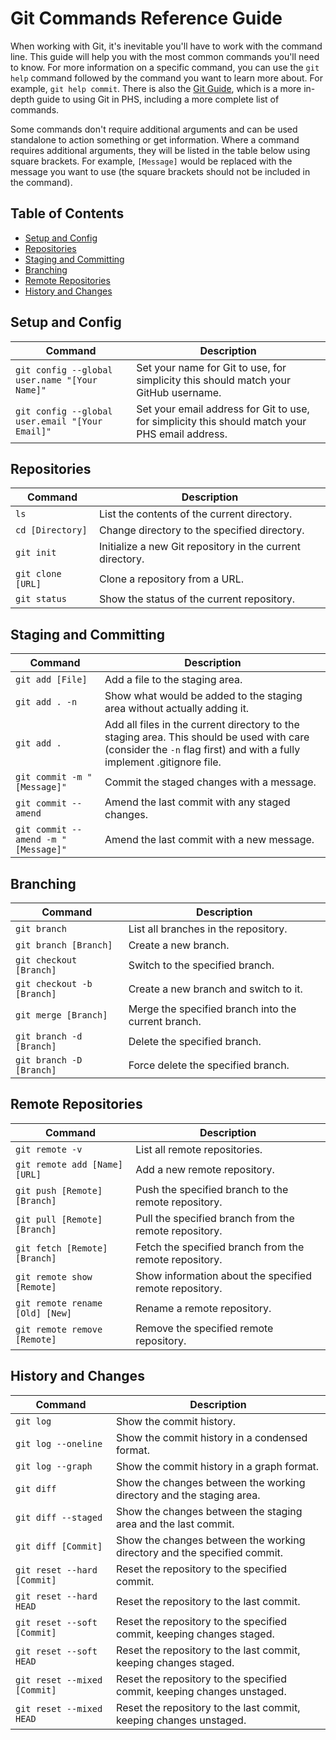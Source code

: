 # Git Commands Reference Guide

When working with Git, it's inevitable you'll have to work with the command line. This guide will help you with the most common commands you'll need to know. For more information on a specific command, you can use the `git help` command followed by the command you want to learn more about. For example, `git help commit`. There is also the [Git Guide](https://public-health-scotland.github.io/git-guide), which is a more in-depth guide to using Git in PHS, including a more complete list of commands.

Some commands don't require additional arguments and can be used standalone to action something or get information. Where a command requires additional arguments, they will be listed in the table below using square brackets. For example, `[Message]` would be replaced with the message you want to use (the square brackets should not be included in the command).

## Table of Contents

- [Setup and Config](#setup-and-config)
- [Repositories](#repositories)
- [Staging and Committing](#staging-and-committing)
- [Branching](#branching)
- [Remote Repositories](#remote-repositories)
- [History and Changes](#history-and-changes)

## Setup and Config

| Command                                         | Description                                                                                     |
| ----------------------------------------------- | ----------------------------------------------------------------------------------------------- |
| `git config --global user.name "[Your Name]"`   | Set your name for Git to use, for simplicity this should match your GitHub username.            |
| `git config --global user.email "[Your Email]"` | Set your email address for Git to use, for simplicity this should match your PHS email address. |

## Repositories

| Command           | Description                                               |
| ----------------- | --------------------------------------------------------- |
| `ls`              | List the contents of the current directory.               |
| `cd [Directory]`  | Change directory to the specified directory.              |
| `git init`        | Initialize a new Git repository in the current directory. |
| `git clone [URL]` | Clone a repository from a URL.                            |
| `git status`      | Show the status of the current repository.                |

## Staging and Committing

| Command                             | Description                                                                                                                                                          |
| ----------------------------------- | -------------------------------------------------------------------------------------------------------------------------------------------------------------------- |
| `git add [File]`                    | Add a file to the staging area.                                                                                                                                      |
| `git add . -n`                      | Show what would be added to the staging area without actually adding it.                                                                                             |
| `git add .`                         | Add all files in the current directory to the staging area. This should be used with care (consider the `-n` flag first) and with a fully implement .gitignore file. |
| `git commit -m "[Message]"`         | Commit the staged changes with a message.                                                                                                                            |
| `git commit --amend`                | Amend the last commit with any staged changes.                                                                                                                       |
| `git commit --amend -m "[Message]"` | Amend the last commit with a new message.                                                                                                                            |

## Branching

| Command                    | Description                                         |
| -------------------------- | --------------------------------------------------- |
| `git branch`               | List all branches in the repository.                |
| `git branch [Branch]`      | Create a new branch.                                |
| `git checkout [Branch]`    | Switch to the specified branch.                     |
| `git checkout -b [Branch]` | Create a new branch and switch to it.               |
| `git merge [Branch]`       | Merge the specified branch into the current branch. |
| `git branch -d [Branch]`   | Delete the specified branch.                        |
| `git branch -D [Branch]`   | Force delete the specified branch.                  |

## Remote Repositories

| Command                         | Description                                             |
| ------------------------------- | ------------------------------------------------------- |
| `git remote -v`                 | List all remote repositories.                           |
| `git remote add [Name] [URL]`   | Add a new remote repository.                            |
| `git push [Remote] [Branch]`    | Push the specified branch to the remote repository.     |
| `git pull [Remote] [Branch]`    | Pull the specified branch from the remote repository.   |
| `git fetch [Remote] [Branch]`   | Fetch the specified branch from the remote repository.  |
| `git remote show [Remote]`      | Show information about the specified remote repository. |
| `git remote rename [Old] [New]` | Rename a remote repository.                             |
| `git remote remove [Remote]`    | Remove the specified remote repository.                 |

## History and Changes

| Command                      | Description                                                              |
| ---------------------------- | ------------------------------------------------------------------------ |
| `git log`                    | Show the commit history.                                                 |
| `git log --oneline`          | Show the commit history in a condensed format.                           |
| `git log --graph`            | Show the commit history in a graph format.                               |
| `git diff`                   | Show the changes between the working directory and the staging area.     |
| `git diff --staged`          | Show the changes between the staging area and the last commit.           |
| `git diff [Commit]`          | Show the changes between the working directory and the specified commit. |
| `git reset --hard [Commit]`  | Reset the repository to the specified commit.                            |
| `git reset --hard HEAD`      | Reset the repository to the last commit.                                 |
| `git reset --soft [Commit]`  | Reset the repository to the specified commit, keeping changes staged.    |
| `git reset --soft HEAD`      | Reset the repository to the last commit, keeping changes staged.         |
| `git reset --mixed [Commit]` | Reset the repository to the specified commit, keeping changes unstaged.  |
| `git reset --mixed HEAD`     | Reset the repository to the last commit, keeping changes unstaged.       |
